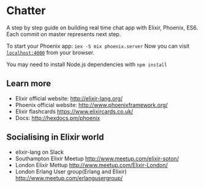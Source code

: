 # Chatter

A step by step guide on building real time chat app with Elixir, Phoenix, ES6.
Each commit on master represents next step.

To start your Phoenix app:
  `iex -S mix phoenix.server`
  Now you can visit [`localhost:4000`](http://localhost:4000) from your browser.

  You may need to install Node.js dependencies with `npm install`

## Learn more

  * Elixir official website: http://elixir-lang.org/
  * Phoenix official website: http://www.phoenixframework.org/
  * Elixir flashcards https://www.elixircards.co.uk/
  * Docs: http://hexdocs.pm/phoenix

## Socialising in Elixir world

  * elixir-lang on Slack
  * Southampton Elixir Meetup http://www.meetup.com/elixir-soton/
  * London Elixir Mettup http://www.meetup.com/Elixir-London/
  * London Erlang User group(Erlang and Elixir) http://www.meetup.com/erlangusergroup/

